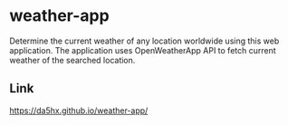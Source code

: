 # weather-app

Determine the current weather of any location worldwide using this web application. The application uses OpenWeatherApp API to fetch current weather of the searched location.

## Link

https://da5hx.github.io/weather-app/
